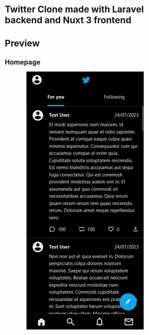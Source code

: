 # Twitter Clone made with Laravel backend and Nuxt 3 frontend

# Preview

## Homepage

<p align="center">
  <img src="./docs/homepage.png"/>
</p>
